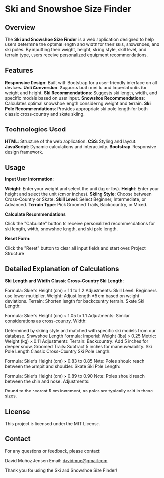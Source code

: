 # Ski and Snowshoe Size Finder
## Overview
The **Ski and Snowshoe Size Finder** is a web application designed to help users determine the optimal length and width for their skis, snowshoes, and ski poles. By inputting their weight, height, skiing style, skill level, and terrain type, users receive personalized equipment recommendations.

## Features
**Responsive Design**: Built with Bootstrap for a user-friendly interface on all devices.
**Unit Conversion**: Supports both metric and imperial units for weight and height.
**Ski Recommendations**: Suggests ski length, width, and specific models based on user input.
**Snowshoe Recommendations**: Calculates optimal snowshoe length considering weight and terrain.
**Ski Pole Recommendations**: Provides appropriate ski pole length for both classic cross-country and skate skiing.

## Technologies Used
**HTML**: Structure of the web application.
**CSS**: Styling and layout.
**JavaScript**: Dynamic calculations and interactivity.
**Bootstrap**: Responsive design framework.

## Usage
**Input User Information**:

**Weight**: Enter your weight and select the unit (kg or lbs).
**Height**: Enter your height and select the unit (cm or inches).
**Skiing Style**: Choose between Cross-Country or Skate.
**Skill Level**: Select Beginner, Intermediate, or Advanced.
**Terrain Type**: Pick Groomed Trails, Backcountry, or Mixed.

**Calculate Recommendations**:

Click the "Calculate" button to receive personalized recommendations for ski length, width, snowshoe length, and ski pole length.

**Reset Form**:

Click the "Reset" button to clear all input fields and start over.
Project Structure

## Detailed Explanation of Calculations
**Ski Length and Width**
**Classic Cross-Country Ski Length**:

Formula: Skier’s Height (cm) × 1.1 to 1.2
Adjustments:
Skill Level: Beginners use lower multiplier.
Weight: Adjust length ±5 cm based on weight deviations.
Terrain: Shorten length for backcountry terrain.
Skate Ski Length:

Formula: Skier’s Height (cm) × 1.05 to 1.1
Adjustments:
Similar considerations as cross-country.
Width:

Determined by skiing style and matched with specific ski models from our database.
Snowshoe Length
Formula:
Imperial: Weight (lbs) × 0.25
Metric: Weight (kg) × 0.11
Adjustments:
Terrain:
Backcountry: Add 5 inches for deeper snow.
Groomed Trails: Subtract 5 inches for maneuverability.
Ski Pole Length
Classic Cross-Country Ski Pole Length:

Formula: Skier’s Height (cm) × 0.83 to 0.85
Note: Poles should reach between the armpit and shoulder.
Skate Ski Pole Length:

Formula: Skier’s Height (cm) × 0.89 to 0.90
Note: Poles should reach between the chin and nose.
Adjustments:

Round to the nearest 5 cm increment, as poles are typically sold in these sizes.

## License
This project is licensed under the MIT License.

## Contact
For any questions or feedback, please contact:

David Muñoz Jensen
Email: davidmue@gmail.com

Thank you for using the Ski and Snowshoe Size Finder!